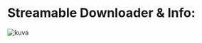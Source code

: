 # Streamable Downloader & Info:

![kuva](https://github.com/mazkdevf/streamable-downloader/assets/79049205/58196c17-bf50-4e59-9686-5dcd116305d9)
